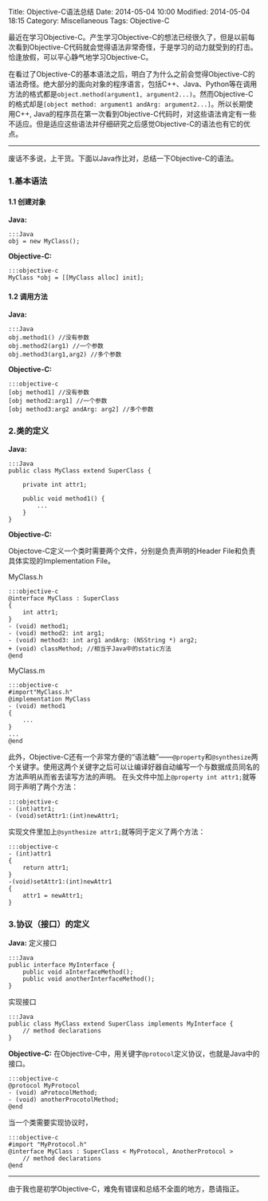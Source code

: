 Title: Objective-C语法总结
Date: 2014-05-04 10:00
Modified: 2014-05-04 18:15
Category: Miscellaneous
Tags: Objective-C

最近在学习Objective-C。产生学习Objective-C的想法已经很久了，但是以前每次看到Objective-C代码就会觉得语法非常奇怪，于是学习的动力就受到的打击。恰逢放假，可以平心静气地学习Objective-C。

在看过了Objective-C的基本语法之后，明白了为什么之前会觉得Objective-C的语法奇怪。绝大部分的面向对象的程序语言，包括C++、Java、Python等在调用方法的格式都是`object.method(argument1, argument2...)`。然而Objective-C的格式却是`[object method: argument1 andArg: argument2...]`。所以长期使用C++, Java的程序员在第一次看到Objective-C代码时，对这些语法肯定有一些不适应。但是适应这些语法并仔细研究之后感觉Objective-C的语法也有它的优点。

----
废话不多说，上干货。下面以Java作比对，总结一下Objective-C的语法。

### 1.基本语法

#### 1.1 创建对象

**Java:**

	:::Java
	obj = new MyClass();

**Objective-C:**

	:::objective-c
	MyClass *obj = [[MyClass alloc] init];

#### 1.2 调用方法
**Java:**

	:::Java
	obj.method1() //没有参数
	obj.method2(arg1) //一个参数
	obj.method3(arg1,arg2) //多个参数

**Objective-C:**

	:::objective-c
	[obj method1] //没有参数
	[obj method2:arg1] //一个参数
	[obj method3:arg2 andArg: arg2] //多个参数

### 2.类的定义
**Java:**

	:::Java
	public class MyClass extend SuperClass {

		private int attr1;

		public void method1() {
			...
		}
	}

**Objective-C:**

Objectove-C定义一个类时需要两个文件，分别是负责声明的Header File和负责具体实现的Implementation File。

MyClass.h

	:::objective-c
	@interface MyClass : SuperClass
	{
		int attr1;
	}
	- (void) method1;
	- (void) method2: int arg1;
	- (void) method3: int arg1 andArg: (NSString *) arg2;
	+ (void) classMethod; //相当于Java中的static方法
	@end

MyClass.m

	:::objective-c
	#import"MyClass.h"
	@implementation MyClass
	- (void) method1
	{
		...
	}
	...
	@end

此外，Objective-C还有一个非常方便的“语法糖”——`@property`和`@synthesize`两个关键字。使用这两个关键字之后可以让编译好器自动编写一个与数据成员同名的方法声明从而省去读写方法的声明。
在头文件中加上`@property int attr1;`就等同于声明了两个方法：

	:::objective-c
	- (int)attr1;
	- (void)setAttr1:(int)newAttr1;
实现文件里加上`@synthesize attr1;`就等同于定义了两个方法：

	:::objective-c
	- (int)attr1
	{
		return attr1;
	}
	-(void)setAttr1:(int)newAttr1
	{
    	attr1 = newAttr1;
	}

### 3.协议（接口）的定义
**Java:**
定义接口

	:::Java
	public interface MyInterface {
		public void aInterfaceMethod();
		public void anotherInterfaceMethod();
	}

实现接口

	:::Java
	public class MyClass extend SuperClass implements MyInterface {
		// method declarations
	}

**Objective-C:**
在Objective-C中，用关键字`@protocol`定义协议，也就是Java中的接口。

	:::objective-c
	@protocol MyProtocol
	- (void) aProtocolMethod;
	- (void) anotherProcotolMethod;
	@end

当一个类需要实现协议时，

	:::objective-c
	#import "MyProtocol.h"
	@interface MyClass : SuperClass < MyProtocol, AnotherProtocol >
		// method declarations
	@end


-------
由于我也是初学Objective-C，难免有错误和总结不全面的地方，恳请指正。
